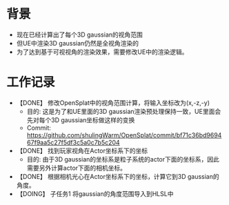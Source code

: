 # 背景
- 现在已经计算出了每个3D gaussian的视角范围
- 但UE中渲染3D gaussian仍然是全视角渲染的
- 为了达到基于可视视角的渲染效果，需要修改UE中的渲染逻辑。

# 工作记录
- 【DONE】 修改OpenSplat中的视角范围计算，将输入坐标改为(x,-z,-y)
	- 目的: 这是为了和UE里面的3D gaussian渲染预处理保持一致，UE里面会先对每个3D gaussian坐标做这样的变换
	- Commit: https://github.com/shulingWarm/OpenSplat/commit/bf71c36bd969467f9aa5c27f5df3c5a0c7b5c204
- 【DONE】 找到玩家视角在Actor坐标系下的坐标
	- 目的: 由于3D gaussian的坐标系是粒子系统的actor下面的坐标系，因此需要另外计算actor下面的相机坐标。
- 【DONE】 根据相机光心在Actor坐标系下的坐标，计算它到3D gaussian的角度。
- 【DOING】 子任务1 将gaussian的角度范围导入到HLSL中
